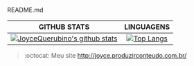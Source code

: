 README.md

|GITHUB STATS|LINGUAGENS|
|:---:|:---:|
|[![JoyceQuerubino's github stats](https://github-readme-stats.vercel.app/api?username=JoyceQuerubino&count_private=true&show_icons=true)](https://github.com/JoyceQuerubino/github-readme-stats)|[![Top Langs](https://github-readme-stats.vercel.app/api/top-langs/?username=JoyceQuerubino&hide=Rich%20Text%20Format,scheme,javascript,vim%20script&langs_count=10&&exclude_repo=blueprintcode-scalatra-wip-temp-example-2018-02-01,blueprintcode-react-wip-temp-example-2018-02-01,javascript-playground-wip-temp-examples&layout=compact)](https://github.com/SelimHorri/github-readme-stats)|


> :octocat: Meu site http://joyce.produzirconteudo.com.br/
